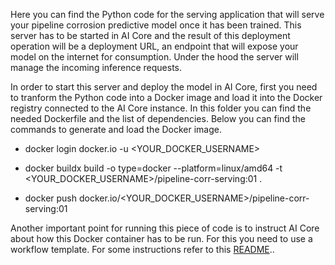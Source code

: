 Here you can find the Python code for the serving application that will serve your pipeline corrosion predictive model once it has been trained.
This server has to be started in AI Core and the result of this deployment operation will be a deployment URL, an endpoint that will expose your model on the internet for consumption. Under the hood the server will manage the incoming inference requests.

In order to start this server and deploy the model in AI Core, first you need to tranform the Python code into a Docker image and load it into the Docker registry connected to the AI Core instance. In this folder you can find the needed Dockerfile and the list of dependencies. Below you can find the commands to generate and load the Docker image.

* docker login docker.io -u <YOUR_DOCKER_USERNAME>

* docker buildx build -o type=docker --platform=linux/amd64 -t <YOUR_DOCKER_USERNAME>/pipeline-corr-serving:01 .

* docker push docker.io/<YOUR_DOCKER_USERNAME>/pipeline-corr-serving:01

Another important point for running this piece of code is to instruct AI Core about how this Docker container has to be run. For this you need to use a workflow template. For some instructions refer to this [README](../../solution-prod-templates/README.md)..
